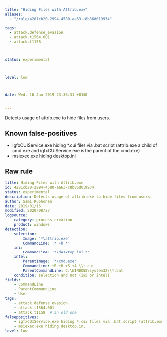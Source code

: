 ```yaml
---
title: "Hiding Files with Attrib.exe"
aliases:
  - "/rule/4281cb20-2994-4580-aa63-c8b86d019934"

tags:
  - attack.defense_evasion
  - attack.t1564.001
  - attack.t1158



status: experimental



level: low



date: Wed, 16 Jan 2019 23:36:31 +0100


---
```


Detects usage of attrib.exe to hide files from users.

<!--more-->


## Known false-positives

* igfxCUIService.exe hiding *.cui files via .bat script (attrib.exe a child of cmd.exe and igfxCUIService.exe is the parent of the cmd.exe)
* msiexec.exe hiding desktop.ini




## Raw rule
```yaml
title: Hiding Files with Attrib.exe
id: 4281cb20-2994-4580-aa63-c8b86d019934
status: experimental
description: Detects usage of attrib.exe to hide files from users.
author: Sami Ruohonen
date: 2019/01/16
modified: 2020/08/27
logsource:
    category: process_creation
    product: windows
detection:
    selection:
        Image: '*\attrib.exe'
        CommandLine: '* +h *'
    ini:
        CommandLine: '*\desktop.ini *'
    intel:
        ParentImage: '*\cmd.exe'
        CommandLine: +R +H +S +A \\*.cui
        ParentCommandLine: C:\WINDOWS\system32\\*.bat
    condition: selection and not (ini or intel)
fields:
    - CommandLine
    - ParentCommandLine
    - User
tags:
    - attack.defense_evasion
    - attack.t1564.001
    - attack.t1158  # an old one
falsepositives:
    - igfxCUIService.exe hiding *.cui files via .bat script (attrib.exe a child of cmd.exe and igfxCUIService.exe is the parent of the cmd.exe)
    - msiexec.exe hiding desktop.ini
level: low

```
